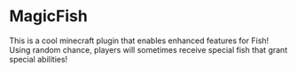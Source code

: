 # MagicFish
This is a cool minecraft plugin that enables enhanced features for Fish! Using random chance, players will sometimes receive special fish that grant special abilities! 
